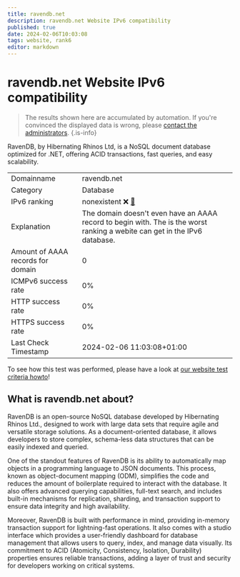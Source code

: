 ```yaml
---
title: ravendb.net
description: ravendb.net Website IPv6 compatibility
published: true
date: 2024-02-06T10:03:08
tags: website, rank6
editor: markdown
---
```


# ravendb.net Website IPv6 compatibility

> The results shown here are accumulated by automation. If you're convinced the displayed data is wrong, please [contact the administrators](/howto/chat). 
{.is-info}

RavenDB, by Hibernating Rhinos Ltd, is a NoSQL document database optimized for .NET, offering ACID transactions, fast queries, and easy scalability.


|   |   |
| - | - |
| Domainname | ravendb.net
| Category | Database |
| IPv6 ranking | nonexistent :x: [🔗](/howto/ranking) |
| Explanation | The domain doesn't even have an AAAA record to begin with. The is the worst ranking a webite can get in the IPv6 database. |
| Amount of AAAA records for domain | 0 |
| ICMPv6 success rate | 0%|
| HTTP success rate | 0% |
| HTTPS success rate | 0% |
| Last Check Timestamp | 2024-02-06 11:03:08+01:00 |

To see how this test was performed, please have a look at [our website test criteria howto](/howto/testcriteria/website)!


## What is ravendb.net about?
RavenDB is an open-source NoSQL database developed by Hibernating Rhinos Ltd., designed to work with large data sets that require agile and versatile storage solutions. As a document-oriented database, it allows developers to store complex, schema-less data structures that can be easily indexed and queried.

One of the standout features of RavenDB is its ability to automatically map objects in a programming language to JSON documents. This process, known as object-document mapping (ODM), simplifies the code and reduces the amount of boilerplate required to interact with the database. It also offers advanced querying capabilities, full-text search, and includes built-in mechanisms for replication, sharding, and transaction support to ensure data integrity and high availability.

Moreover, RavenDB is built with performance in mind, providing in-memory transaction support for lightning-fast operations. It also comes with a studio interface which provides a user-friendly dashboard for database management that allows users to query, index, and manage data visually. Its commitment to ACID (Atomicity, Consistency, Isolation, Durability) properties ensures reliable transactions, adding a layer of trust and security for developers working on critical systems.



